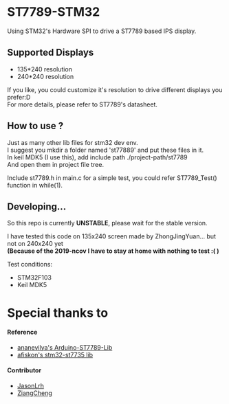 # ST7789-STM32
Using STM32's Hardware SPI to drive a ST7789 based IPS display.

## Supported Displays
- 135*240 resolution  
- 240*240 resolution  

If you like, you could customize it's resolution to drive different displays you prefer:D  
For more details, please refer to ST7789's datasheet.  
## How to use ?

Just as many other lib files for stm32 dev env.  
I suggest you mkdir a folder named 'st77889' and put these files in it.  
In keil MDK5 (I use this), add include path ./project-path/st7789  
And open them in project file tree.  

Include st7789.h in main.c
for a simple test, you could refer ST7789_Test() function in while(1).

## Developing...
So this repo is currently **UNSTABLE**, please wait for the stable version.  

I have tested this code on 135x240 screen made by ZhongJingYuan... but not on 240x240 yet  
**(Because of the 2019-ncov I have to stay at home with nothing to test :(  )**  

Test conditions:
- STM32F103  
- Keil MDK5  


# Special thanks to

#### Reference
- [ananevilya's Arduino-ST7789-Lib](https://github.com/ananevilya/Arduino-ST7789-Library)  
- [afiskon's stm32-st7735 lib](https://github.com/afiskon/stm32-st7735)

#### Contributor
- [JasonLrh](https://github.com/JasonLrh)  
- [ZiangCheng](https://github.com/ZiangCheng)  
